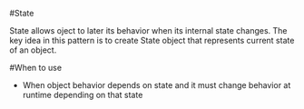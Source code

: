 #State

State allows oject to later its behavior when its internal state changes. 
The key idea in this pattern is to create State object that represents current state of an object.

#When to use

* When object behavior depends on state and it must change behavior at runtime depending on that state